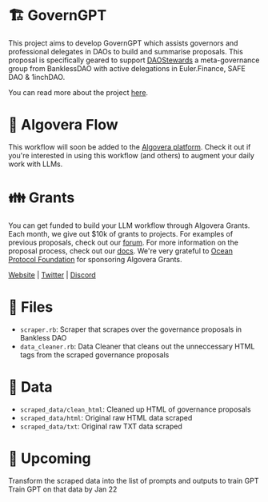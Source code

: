 # 🏗 GovernGPT

This project aims to develop GovernGPT which assists governors and professional delegates in DAOs to build and summarise proposals. This proposal is specifically geared to support [DAOStewards](https://bankless.notion.site/DAOstewards-24f0aba00eb743459f554fca9a8c9847) a meta-governance group from BanklessDAO with active delegations in Euler.Finance, SAFE DAO & 1inchDAO. 

You can read more about the project [here](https://forum.algovera.ai/t/proposal-gpt3-for-dao-governance/307). 

# 🤖 Algovera Flow

This workflow will soon be added to the [Algovera platform](https://app.algovera.ai/workflows). Check it out if you're interested in using this workflow (and others) to augment your daily work with LLMs. 

# 👪 Grants 

You can get funded to build your LLM workflow through Algovera Grants. Each month, we give out $10k of grants to projects. For examples of previous proposals, check out our [forum](https://forum.algovera.ai/). For more information on the proposal process, check out our [docs](https://docs.algovera.ai/blog/). We're very grateful to [Ocean Protocol Foundation](https://oceanprotocol.com/) for sponsoring Algovera Grants. 

[Website](https://www.algovera.ai/) | [Twitter](https://twitter.com/AlgoveraAI)  | [Discord](https://discord.gg/e65RuHSDS5)

# 🚜 Files

- `scraper.rb`: Scraper that scrapes over the governance proposals in Bankless DAO
- `data_cleaner.rb`: Data Cleaner that cleans out the unneccessary HTML tags from the scraped governance proposals

# 📁 Data

- `scraped_data/clean_html`: Cleaned up HTML of governance proposals
- `scraped_data/html`: Original raw HTML data scraped
- `scraped_data/txt`: Original raw TXT data scraped

# 🚴 Upcoming

Transform the scraped data into the list of prompts and outputs to train GPT
Train GPT on that data by Jan 22
